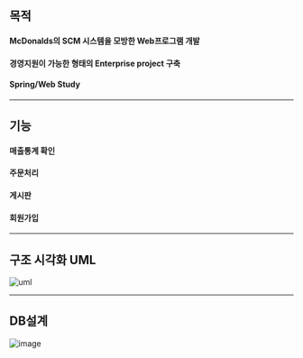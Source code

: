 ## 목적
#### McDonalds의 SCM 시스템을  모방한 Web프로그램 개발
#### 경영지원이 가능한 형태의 Enterprise project 구축
#### Spring/Web Study
------
## 기능
#### 매출통계 확인
#### 주문처리
#### 게시판
#### 회원가입
------
## 구조 시각화 UML 
![uml](https://github.com/macklinkim/mcDonalds/assets/93594679/8fca5fbc-61a6-40a2-a788-ce9560cd32c0)

------
## DB설계
![image](https://github.com/macklinkim/mcDonalds/assets/93594679/e42c35a2-3910-453e-bd25-fc228b64708b)

